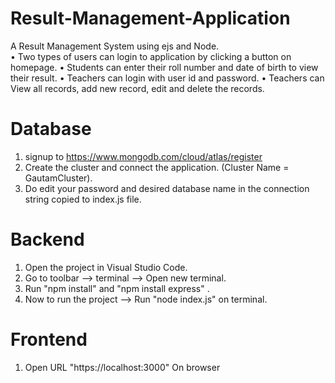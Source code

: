 # Result-Management-Application
A Result Management System using ejs and Node.<br/>
• Two types of users can login to application by clicking a button on homepage.
• Students can enter their roll number and date of birth to view their result.
• Teachers can login with user id and password.
• Teachers can View all records, add new record, edit and delete the records.

# Database
1. signup to https://www.mongodb.com/cloud/atlas/register
2. Create the cluster and connect the application. (Cluster Name = GautamCluster).
3. Do edit your password and desired database name in the connection string copied to index.js file.

# Backend
1. Open the project in Visual Studio Code.
2. Go to toolbar --> terminal --> Open new terminal.
3. Run "npm install" and "npm install express" .
4. Now to run the project --> Run "node index.js" on terminal.

# Frontend
1. Open URL "https://localhost:3000" On browser
